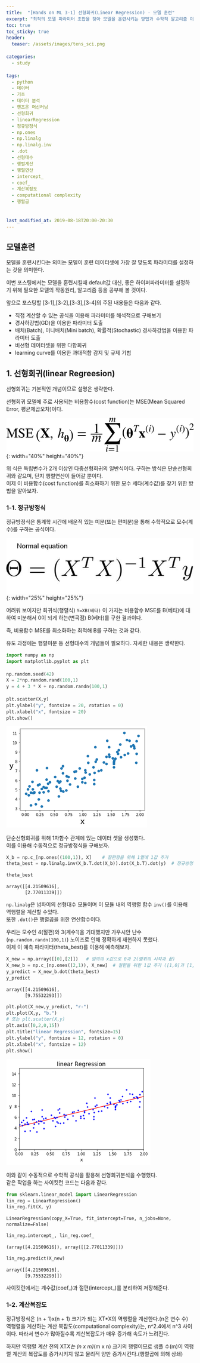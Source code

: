 ```yaml
---
title:  "[Hands on ML 3-1] 선형회귀(Linear Regression) - 모델 훈련"
excerpt: "최적의 모델 파라미터 조합을 찾아 모델을 훈련시키는 방법과 수학적 알고리즘 이론에 대해 알아보자"
toc: true
toc_sticky: true
header:
  teaser: /assets/images/tens_sci.png

categories:
  - study

tags:
  - python
  - 데이터
  - 기초
  - 데이터 분석
  - 핸즈온 머신러닝
  - 선형회귀
  - linearRegression
  - 정규방정식
  - np.ones
  - np.linalg
  - np.linalg.inv
  - .dot
  - 선형대수
  - 행렬계산
  - 행렬연산
  - intercept_
  - coef_
  - 계산복잡도
  - computational complexity
  - 행렬곱


last_modified_at: 2019-08-18T20:00-20:30
---
```


## 모델훈련  

모델을 훈련시킨다는 의미는 모델이 훈련 데이터셋에 가장 잘 맞도록 파라미터를 설정하는 것을 의미한다.  

이번 포스팅에서는 모델을 훈련시킬때 default값 대신, 좋은 하이퍼파라미터를 설정하기 위해 필요한 모델의 작동원리, 알고리즘 등을 공부해 볼 것이다.  

앞으로 포스팅할 [3-1],[3-2],[3-3],[3-4]의 주된 내용들은 다음과 같다.  

- 직접 계산할 수 있는 공식을 이용해 파라미터를 해석적으로 구해보기  
- 경사하강법(GD)을 이용한 파라미터 도출  
- 배치(Batch), 미니배치(Mini batch), 확률적(Stochastic) 경사하강법을 이용한 파라미터 도출  
- 비선형 데이터셋을 위한 다항회귀  
- learning curve를 이용한 과대적합 감지 및 규제 기법  

## 1. 선형회귀(linear Regreesion)  

선형회귀는 기본적인 개념이므로 설명은 생략한다.  

선형회귀 모델에 주로 사용되는 비용함수(cost function)는 MSE(Mean Squared Error, 평균제곱오차)이다.  

![png](/assets/images/ML/chap3/mse_func.png){: width="40%" height="40%"}  

위 식은 독립변수가 2개 이상인 다중선형회귀의 일반식이다. 구하는 방식은 단순선형회귀와 같으며, 단지 행렬연산이 들어갈 뿐이다.  
이제 이 비용함수(cost function)를 최소화하기 위한 모수 세타(계수값)를 찾기 위한 방법을 알아보자.  

### 1-1. 정규방정식  

정규방정식은 통계학 시간에 배운적 있는 미분(또는 편미분)을 통해 수학적으로 모수(계수)를 구하는 공식이다.  

![jpg](/assets/images/ML/chap3/normal_equation.jpg){: width="25%" height="25%"}

어려워 보이지만 회귀식(행렬식) `Y=XB(베타)` 이 가지는 비용함수 MSE를 B(베타)에 대하여 미분해서 0이 되게 하는(변곡점) B(베타)를 구한 결과이다.  


즉, 비용함수 MSE를 최소화하는 최적해 B를 구하는 것과 같다.  


유도 과정에는 행렬미분 등 선형대수의 개념들이 필요하다. 자세한 내용은 생략한다.  


```python
import numpy as np
import matplotlib.pyplot as plt

np.random.seed(42)
X = 2*np.random.rand(100,1)
y = 4 + 3 * X + np.random.randn(100,1)

plt.scatter(X,y)
plt.ylabel("y", fontsize = 20, rotation = 0)
plt.xlabel("x", fontsize = 20)
plt.show()
```


![png](/assets/images/ML/chap3/output_11_0.png)


단순선형회귀를 위해 1차함수 관계에 있는 데이터 셋을 생성했다.  
이를 이용해 수동적으로 정규방정식을 구해보자.  


```python
X_b = np.c_[np.ones((100,1)), X]    # 절편항을 위해 1열에 1값 추가
theta_best = np.linalg.inv(X_b.T.dot(X_b)).dot(X_b.T).dot(y)  # 정규방정식
```


```python
theta_best
```




    array([[4.21509616],
           [2.77011339]])



`np.linalg`은 넘파이의 선형대수 모듈이며 이 모듈 내의 역행렬 함수 `inv()`를 이용해 역행렬을 계산할 수있다.  
또한 `.dot()`은 행렬곱을 위한 연산함수이다.  

우리는 모수인 4(절편)와 3(계수1)을 기대했지만 가우시안 난수(`np.random.randn(100,1)`) 노이즈로 인해 정확하게 재현하지 못했다.  
이제 이 예측 파라미터(theta_best)를 이용해 예측해보자.  


```python
X_new = np.array([[0],[2]])   # 임의의 x값으로 0과 2(범위의 시작과 끝)  
X_new_b = np.c_[np.ones((2,1)), X_new]  # 절편을 위한 1값 추가 ([1,0]과 [1,2])
y_predict = X_new_b.dot(theta_best)
y_predict
```




    array([[4.21509616],
           [9.75532293]])




```python
plt.plot(X_new,y_predict, "r-")
plt.plot(X,y, "b.")
# 또는 plt.scatter(X,y)
plt.axis([0,2,0,15])
plt.title("linear Regression", fontsize=15)
plt.ylabel("y", fontsize = 12, rotation = 0)
plt.xlabel("x", fontsize = 12)
plt.show()
```


![png](/assets/images/ML/chap3/output_18_0.png)


이와 같이 수동적으로 수학적 공식을 활용해 선형회귀분석을 수행했다.  
같은 작업을 하는 사이킷런 코드는 다음과 같다.  


```python
from sklearn.linear_model import LinearRegression
lin_reg = LinearRegression()
lin_reg.fit(X, y)
```




    LinearRegression(copy_X=True, fit_intercept=True, n_jobs=None, normalize=False)




```python
lin_reg.intercept_, lin_reg.coef_ 
```




    (array([4.21509616]), array([[2.77011339]]))




```python
lin_reg.predict(X_new)
```




    array([[4.21509616],
           [9.75532293]])



사이킷런에서는 계수값(coef_)과 절편(intercept_)를 분리하여 저장해준다.  

### 1-2. 계산복잡도  

정규방정식은 (n + 1)x(n + 1) 크기가 되는 XT*X의 역행렬을 계산한다.(n은 변수 수)  
역행렬을 계산하는 계산 복잡도(computational complexity)는, n^2.4에서 n^3 사이이다. 따라서 변수가 많아질수록 계산복잡도가 매우 증가해 속도가 느려진다.  


하지만 역행렬 계산 전의 XT*X는 (n x m)*(m x n) 크기의 행렬이므로 샘플 수(m)이 역행렬 계산의 복잡도를 증가시키지 않고 물리적 양만 증가시킨다.(행렬곱에 의해 상쇄)  

